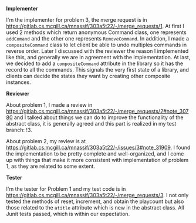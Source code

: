 **Implementer**

I'm the implementer for problem 3, the merge request is in https://gitlab.cs.mcgill.ca/mnassif/303a5t22/-/merge_requests/1. At first I used 2 methods which return anonymous Command class, one represents `addComand` and the other one represents `RemoveCommand`. In addition, I made a `compositeCommand` class to let client be able to undo multiples commands in reverse order. Later I discussed with the reviewer the reason I implemented like this, and generally we are in agreement with the implementation. At last, we decided to add a `compositeCommand` attribute in the library so it has the record to all the commands. This signals the very first state of a library, and clients can decide the states they want by creating other composite instances.

**Reviewer**

About problem 1, I made a review in https://gitlab.cs.mcgill.ca/mnassif/303a5t22/-/merge_requests/2#note_30780 and I talked about things we can do to improve the functionality of the abstract class, it is generally agreed and this part is realized in my test branch: !3.

About problem 2, my review is at https://gitlab.cs.mcgill.ca/mnassif/303a5t22/-/issues/3#note_31909. I found the implementation to be pretty complete and well-organized, and I come up with things that make it more consistent with implementation of problem 1, as they are related to some extent.


**Tester**

I'm the tester for Problem 1 and my test code is in https://gitlab.cs.mcgill.ca/mnassif/303a5t22/-/merge_requests/3. I not only tested the methods of reset, increment, and obtain the playcount but also those related to the `atitle` attribute which is new in the abstract class. All Junit tests passed, which is within our expectation.
